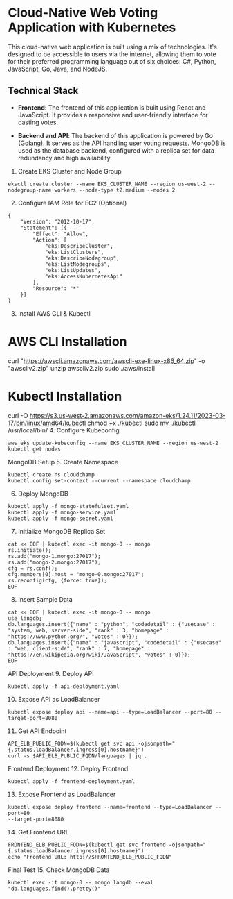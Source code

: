 

# Cloud-Native Web Voting Application with Kubernetes

This cloud-native web application is built using a mix of technologies. It's designed to be accessible to users via the internet, allowing them to vote for their preferred programming language out of six choices: C#, Python, JavaScript, Go, Java, and NodeJS.

## Technical Stack

- **Frontend**: The frontend of this application is built using React and JavaScript. It provides a responsive and user-friendly interface for casting votes.

- **Backend and API**: The backend of this application is powered by Go (Golang). It serves as the API handling user voting requests. MongoDB is used as the database backend, configured with a replica set for data redundancy and high availability.

1. Create EKS Cluster and Node Group
```
eksctl create cluster --name EKS_CLUSTER_NAME --region us-west-2 --nodegroup-name workers --node-type t2.medium --nodes 2
```
2. Configure IAM Role for EC2 (Optional)
```
{
	"Version": "2012-10-17",
	"Statement": [{
		"Effect": "Allow",
		"Action": [
			"eks:DescribeCluster",
			"eks:ListClusters",
			"eks:DescribeNodegroup",
			"eks:ListNodegroups",
			"eks:ListUpdates",
			"eks:AccessKubernetesApi"
		],
		"Resource": "*"
	}]
}
```
3. Install AWS CLI & Kubectl

# AWS CLI Installation
curl "https://awscli.amazonaws.com/awscli-exe-linux-x86_64.zip" -o "awscliv2.zip"
unzip awscliv2.zip
sudo ./aws/install

# Kubectl Installation
curl -O https://s3.us-west-2.amazonaws.com/amazon-eks/1.24.11/2023-03-17/bin/linux/amd64/kubectl
chmod +x ./kubectl
sudo mv ./kubectl /usr/local/bin/
4. Configure Kubeconfig
```
aws eks update-kubeconfig --name EKS_CLUSTER_NAME --region us-west-2
kubectl get nodes
```
MongoDB Setup
5. Create Namespace
```
kubectl create ns cloudchamp
kubectl config set-context --current --namespace cloudchamp
```
6. Deploy MongoDB
```
kubectl apply -f mongo-statefulset.yaml
kubectl apply -f mongo-service.yaml
kubectl apply -f mongo-secret.yaml
```

7. Initialize MongoDB Replica Set
```
cat << EOF | kubectl exec -it mongo-0 -- mongo
rs.initiate();
rs.add("mongo-1.mongo:27017");
rs.add("mongo-2.mongo:27017");
cfg = rs.conf();
cfg.members[0].host = "mongo-0.mongo:27017";
rs.reconfig(cfg, {force: true});
EOF
```
8. Insert Sample Data
```
cat << EOF | kubectl exec -it mongo-0 -- mongo
use langdb;
db.languages.insert({"name" : "python", "codedetail" : {"usecase" : "system, web, server-side", "rank" : 3, "homepage" : "https://www.python.org/", "votes" : 0}});
db.languages.insert({"name" : "javascript", "codedetail" : {"usecase" : "web, client-side", "rank" : 7, "homepage" : "https://en.wikipedia.org/wiki/JavaScript", "votes" : 0}});
EOF
```
API Deployment
9. Deploy API
```
kubectl apply -f api-deployment.yaml
```
10. Expose API as LoadBalancer
```
kubectl expose deploy api --name=api --type=LoadBalancer --port=80 --target-port=8080
```
11. Get API Endpoint
```
API_ELB_PUBLIC_FQDN=$(kubectl get svc api -ojsonpath="{.status.loadBalancer.ingress[0].hostname}")
curl -s $API_ELB_PUBLIC_FQDN/languages | jq .
```

Frontend Deployment
12. Deploy Frontend
```
kubectl apply -f frontend-deployment.yaml
```
13. Expose Frontend as LoadBalancer
```
kubectl expose deploy frontend --name=frontend --type=LoadBalancer --port=80 
--target-port=8080
```
14. Get Frontend URL
```
FRONTEND_ELB_PUBLIC_FQDN=$(kubectl get svc frontend -ojsonpath="{.status.loadBalancer.ingress[0].hostname}")
echo "Frontend URL: http://$FRONTEND_ELB_PUBLIC_FQDN"
```
Final Test
15. Check MongoDB Data
```
kubectl exec -it mongo-0 -- mongo langdb --eval "db.languages.find().pretty()"
```